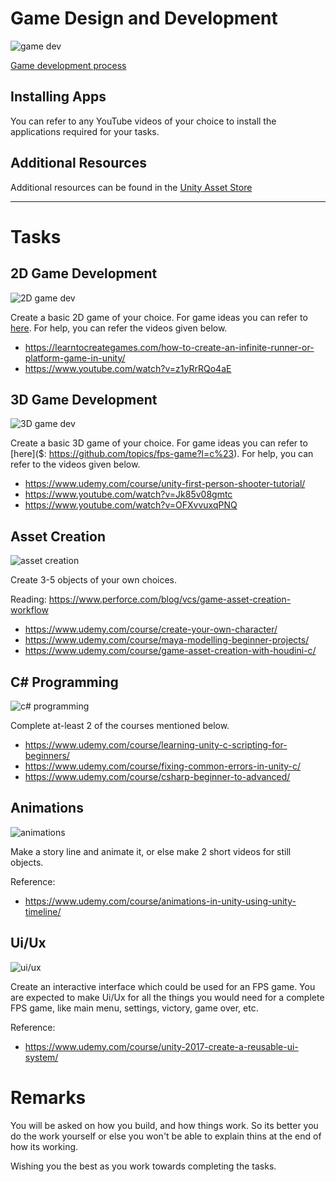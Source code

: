 # Game Design and Development

![game dev](https://cdn.elearningindustry.com/wp-content/uploads/2021/11/shutterstock_1869188803.jpg)

[Game development process]($https://www.construct.net/en/tutorials/game-design-development-563)

## Installing Apps
You can refer to any YouTube videos of your choice to install the applications required for your tasks.

## Additional Resources
Additional resources can be found in the [Unity Asset Store]($https://assetstore.unity.com/)

---

# Tasks

## 2D Game Development

![2D game dev](https://www.nuclino.com/img/solutions/game-development-software-gamemaker-studio.jpg)

Create a basic 2D game of your choice. For game ideas you can refer to [here]($https://github.com/topics/endless-runner?o=desc&s=updated). For help, you can refer the videos given below.

- https://learntocreategames.com/how-to-create-an-infinite-runner-or-platform-game-in-unity/
- https://www.youtube.com/watch?v=z1yRrRQo4aE

## 3D Game Development

![3D game dev](https://steemitimages.com/1280x0/https://cdn.steemitimages.com/DQmQhstX3CZZt34UdQjivTLynGMTudPtEyuPQPQDGAVbqUn/image.png)

Create a basic 3D game of your choice. For game ideas you can refer to [here]($: https://github.com/topics/fps-game?l=c%23). For help, you can refer to the videos given below.

- https://www.udemy.com/course/unity-first-person-shooter-tutorial/
- https://www.youtube.com/watch?v=Jk85v08gmtc
- https://www.youtube.com/watch?v=OFXvvuxqPNQ

## Asset Creation

![asset creation](https://us.v-cdn.net/5021068/uploads/editor/yh/vcmsw0rwp98l.jpg)

Create 3-5 objects of your own choices.

Reading: https://www.perforce.com/blog/vcs/game-asset-creation-workflow

- https://www.udemy.com/course/create-your-own-character/
- https://www.udemy.com/course/maya-modelling-beginner-projects/
- https://www.udemy.com/course/game-asset-creation-with-houdini-c/

## C# Programming

![c# programming](https://www.codewizards.co.in/assets/site-images/innerpage/c-sharp-with-unity.webp)

Complete at-least 2 of the courses mentioned below.

- https://www.udemy.com/course/learning-unity-c-scripting-for-beginners/
- https://www.udemy.com/course/fixing-common-errors-in-unity-c/
- https://www.udemy.com/course/csharp-beginner-to-advanced/

## Animations

![animations](https://unity.com/sites/default/files/styles/810_scale_width/public/timeline-8_12-810x455%402x.jpg?itok=mAmXF6d1)

Make a story line and animate it, or else make 2 short videos for still objects.

Reference:
- https://www.udemy.com/course/animations-in-unity-using-unity-timeline/

## Ui/Ux

![ui/ux](https://4.bp.blogspot.com/-8jBthUVrjKQ/VLSH0sfw6eI/AAAAAAAADvc/C893ttcXIiA/s1600/Main.jpg)

Create an interactive interface which could be used for an FPS game. You are expected to make Ui/Ux for all the things you would need for a complete FPS game, like main menu, settings, victory, game over, etc.

Reference:
- https://www.udemy.com/course/unity-2017-create-a-reusable-ui-system/


# Remarks
You will be asked on how you build, and how things work. So its better you do the work yourself or else you won't be 
able to explain thins at the end of how its working.

Wishing you the best as you work towards completing the tasks.